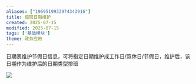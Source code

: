 ```yaml
---
aliases: ["1969519933974343916"]
title: 值班日期维护
created: 2025-07-15
modified: 2025-07-15
tags: ['基础模块']
theme: 政务应用
---
```


日期表维护节假日信息，可将指定日期维护成工作日/双休日/节假日，维护后，该日期作为维护后的日期类型排班

![](https://myhelpdoc.oss-cn-heyuan.aliyuncs.com/mdimages/317e0bd4c60cf1fc89cdd72847ec63f7.jpg)

